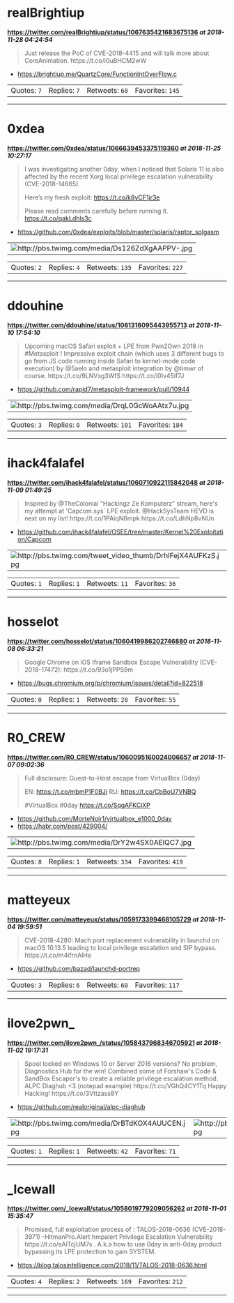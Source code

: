 # realBrightiup
**https://twitter.com/realBrightiup/status/1067635421683675136 _at 2018-11-28 04:24:54_**
<blockquote>
Just release the PoC of CVE-2018-4415 and will talk more about CoreAnimation. 
https://t.co/i0uBHCM2wW
</blockquote>

* https://brightiup.me/QuartzCore/FunctionIntOverFlow.c

<table><tr>
<td>Quotes: <code>7</code></td>
<td>Replies: <code>7</code></td>
<td>Retweets: <code>60</code></td>
<td>Favorites: <code>145</code></td>
</tr></table>

---

# 0xdea
**https://twitter.com/0xdea/status/1066639453375119360 _at 2018-11-25 10:27:17_**
<blockquote>
I was investigating another 0day, when I noticed that Solaris 11 is also affected by the recent Xorg local privilege escalation vulnerability (CVE-2018-14665).

Here’s my fresh exploit:
https://t.co/k8yCF1jr3e

Please read comments carefully before running it. https://t.co/qakLdhls3c
</blockquote>

* https://github.com/0xdea/exploits/blob/master/solaris/raptor_solgasm

<table><tr>
<td><img src="pictures/http+++pbs.twimg.com+media+Ds126ZdXgAAPPV-.jpg" alt="http://pbs.twimg.com/media/Ds126ZdXgAAPPV-.jpg"></td>
</table></tr>
<table><tr>
<td>Quotes: <code>2</code></td>
<td>Replies: <code>4</code></td>
<td>Retweets: <code>135</code></td>
<td>Favorites: <code>227</code></td>
</tr></table>

---

# ddouhine
**https://twitter.com/ddouhine/status/1061316095443955713 _at 2018-11-10 17:54:10_**
<blockquote>
Upcoming macOS Safari exploit + LPE from Pwn2Own 2018 in #Metasploit ! Impressive exploit chain (which uses 3 different bugs to go from JS code running inside Safari to kernel-mode code execution) by @5aelo and metasploit integration by @timwr of course. https://t.co/9LNVxg3WfS https://t.co/i0Iv45if7J
</blockquote>

* https://github.com/rapid7/metasploit-framework/pull/10944

<table><tr>
<td><img src="pictures/http+++pbs.twimg.com+media+DrqL0GcWoAAtx7u.jpg" alt="http://pbs.twimg.com/media/DrqL0GcWoAAtx7u.jpg"></td>
</table></tr>
<table><tr>
<td>Quotes: <code>3</code></td>
<td>Replies: <code>0</code></td>
<td>Retweets: <code>101</code></td>
<td>Favorites: <code>184</code></td>
</tr></table>

---

# ihack4falafel
**https://twitter.com/ihack4falafel/status/1060710922115842048 _at 2018-11-09 01:49:25_**
<blockquote>
Inspired by @TheColonial "Hackingz Ze Komputerz" stream, here's my attempt at 'Capcom.sys` LPE exploit. @HackSysTeam HEVD is next on my list! https://t.co/1PAiqN6mpk https://t.co/LdhNp8vNUn
</blockquote>

* https://github.com/ihack4falafel/OSEE/tree/master/Kernel%20Exploitation/Capcom

<table><tr>
<td><img src="pictures/http+++pbs.twimg.com+tweet_video_thumb+DrhlFejX4AUFKzS.jpg" alt="http://pbs.twimg.com/tweet_video_thumb/DrhlFejX4AUFKzS.jpg"></td>
</table></tr>
<table><tr>
<td>Quotes: <code>1</code></td>
<td>Replies: <code>1</code></td>
<td>Retweets: <code>11</code></td>
<td>Favorites: <code>36</code></td>
</tr></table>

---

# hosselot
**https://twitter.com/hosselot/status/1060419986202746880 _at 2018-11-08 06:33:21_**
<blockquote>
Google Chrome on iOS Iframe Sandbox Escape Vulnerability (CVE-2018-17472):
https://t.co/93o1jPPS9m
</blockquote>

* https://bugs.chromium.org/p/chromium/issues/detail?id=822518

<table><tr>
<td>Quotes: <code>0</code></td>
<td>Replies: <code>1</code></td>
<td>Retweets: <code>28</code></td>
<td>Favorites: <code>55</code></td>
</tr></table>

---

# R0_CREW
**https://twitter.com/R0_CREW/status/1060095160024006657 _at 2018-11-07 09:02:36_**
<blockquote>
Full disclosure: Guest-to-Host escape from VirtualBox (0day)

EN: https://t.co/mbmP1F0BJj
RU: https://t.co/CbBoU7VNBQ

#VirtualBox #0day https://t.co/SqgAFKCiXP
</blockquote>

* https://github.com/MorteNoir1/virtualbox_e1000_0day
* https://habr.com/post/429004/

<table><tr>
<td><img src="pictures/http+++pbs.twimg.com+media+DrY2w4SX0AElQC7.jpg" alt="http://pbs.twimg.com/media/DrY2w4SX0AElQC7.jpg"></td>
</table></tr>
<table><tr>
<td>Quotes: <code>8</code></td>
<td>Replies: <code>1</code></td>
<td>Retweets: <code>334</code></td>
<td>Favorites: <code>419</code></td>
</tr></table>

---

# matteyeux
**https://twitter.com/matteyeux/status/1059173399468105729 _at 2018-11-04 19:59:51_**
<blockquote>
CVE-2018-4280: Mach port replacement vulnerability in launchd on macOS 10.13.5 leading to local privilege escalation and SIP bypass.
https://t.co/m4ifrnAlHe
</blockquote>

* https://github.com/bazad/launchd-portrep

<table><tr>
<td>Quotes: <code>3</code></td>
<td>Replies: <code>6</code></td>
<td>Retweets: <code>60</code></td>
<td>Favorites: <code>117</code></td>
</tr></table>

---

# ilove2pwn_
**https://twitter.com/ilove2pwn_/status/1058437968346705921 _at 2018-11-02 19:17:31_**
<blockquote>
Spool locked on Windows 10 or Server 2016 versions? No problem, Diagnostics Hub for the win! Combined some of Forshaw's Code &amp; SandBox Escaper's to create a reliable privilege escalation method. ALPC Diaghub &lt;3 (notepad example) https://t.co/VGhQ4CY1Tq Happy Hacking! https://t.co/3Vttzass8Y
</blockquote>

* https://github.com/realoriginal/alpc-diaghub

<table><tr>
<td><img src="pictures/http+++pbs.twimg.com+media+DrBTdKOX4AUUCEN.jpg" alt="http://pbs.twimg.com/media/DrBTdKOX4AUUCEN.jpg"></td>
<td><img src="pictures/http+++pbs.twimg.com+media+DrBTdquWwAEQ6mH.jpg" alt="http://pbs.twimg.com/media/DrBTdquWwAEQ6mH.jpg"></td>
</table></tr>
<table><tr>
<td>Quotes: <code>1</code></td>
<td>Replies: <code>1</code></td>
<td>Retweets: <code>42</code></td>
<td>Favorites: <code>71</code></td>
</tr></table>

---

# _Icewall
**https://twitter.com/_Icewall/status/1058019779209056262 _at 2018-11-01 15:35:47_**
<blockquote>
Promised, full exploitation  process of : TALOS-2018-0636 (CVE-2018-3971) -HitmanPro.Alert hmpalert Privilege Escalation Vulnerability https://t.co/sAlTcjUM7s . A.k.a how to use 0day in anti-0day product bypassing its LPE protection to gain SYSTEM.
</blockquote>

* https://blog.talosintelligence.com/2018/11/TALOS-2018-0636.html

<table><tr>
<td>Quotes: <code>4</code></td>
<td>Replies: <code>2</code></td>
<td>Retweets: <code>169</code></td>
<td>Favorites: <code>212</code></td>
</tr></table>

---

